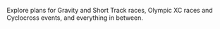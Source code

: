 Explore plans for Gravity and Short Track races, Olympic XC races and Cyclocross events, and everything in between.